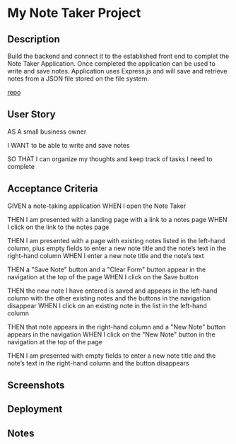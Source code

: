 # My Note Taker Project

## Description
Build the backend and connect it to the established front end to complet the Note Taker Application.  Once completed the application can be used to write and save notes.  Application uses Express.js and will save and retrieve notes from a JSON file stored on the file system.

[repo](https://github.com/fhubert1/my-note-taker)

## User Story
AS A small business owner

I WANT to be able to write and save notes

SO THAT I can organize my thoughts and keep track of tasks I need to complete

## Acceptance Criteria
GIVEN a note-taking application
WHEN I open the Note Taker

THEN I am presented with a landing page with a link to a notes page
WHEN I click on the link to the notes page

THEN I am presented with a page with existing notes listed in the left-hand column, plus empty fields to enter a new note title and the note’s text in the right-hand column
WHEN I enter a new note title and the note’s text

THEN a "Save Note" button and a "Clear Form" button appear in the navigation at the top of the page
WHEN I click on the Save button

THEN the new note I have entered is saved and appears in the left-hand column with the other existing notes and the buttons in the navigation disappear
WHEN I click on an existing note in the list in the left-hand column

THEN that note appears in the right-hand column and a "New Note" button appears in the navigation
WHEN I click on the "New Note" button in the navigation at the top of the page

THEN I am presented with empty fields to enter a new note title and the note’s text in the right-hand column and the button disappears

## Screenshots


## Deployment


## Notes